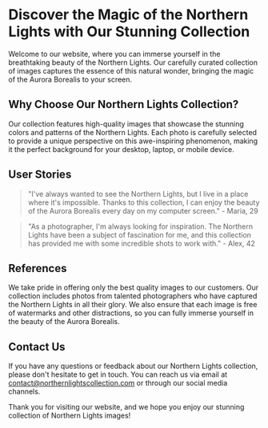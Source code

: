 <!--font:Cormorant Garamond-->

# Discover the Magic of the Northern Lights with Our Stunning Collection

Welcome to our website, where you can immerse yourself in the breathtaking beauty of the Northern Lights. Our carefully curated collection of images captures the essence of this natural wonder, bringing the magic of the Aurora Borealis to your screen.

## Why Choose Our Northern Lights Collection?

Our collection features high-quality images that showcase the stunning colors and patterns of the Northern Lights. Each photo is carefully selected to provide a unique perspective on this awe-inspiring phenomenon, making it the perfect background for your desktop, laptop, or mobile device.

## User Stories

> "I've always wanted to see the Northern Lights, but I live in a place where it's impossible. Thanks to this collection, I can enjoy the beauty of the Aurora Borealis every day on my computer screen." - Maria, 29

> "As a photographer, I'm always looking for inspiration. The Northern Lights have been a subject of fascination for me, and this collection has provided me with some incredible shots to work with." - Alex, 42

## References

We take pride in offering only the best quality images to our customers. Our collection includes photos from talented photographers who have captured the Northern Lights in all their glory. We also ensure that each image is free of watermarks and other distractions, so you can fully immerse yourself in the beauty of the Aurora Borealis.

## Contact Us

If you have any questions or feedback about our Northern Lights collection, please don't hesitate to get in touch. You can reach us via email at [contact@northernlightscollection.com](mailto:contact@northernlightscollection.com) or through our social media channels.

Thank you for visiting our website, and we hope you enjoy our stunning collection of Northern Lights images!

<!--

Write me content for website with wallpaper which alt text is:

"A photograph of the Northern Lights, with the green and purple hues swirling in the night sky."

The name/title of the page should not be 1:1 copy of the alt text but rather a real content of the website which is using this wallpaper.

- Use markdown format 
- Start with heading
- Heading should be short and concise
- The content should look like a real website 
- The website should not be about the wallpaper, wallpaper is just a related background
- Heading should be contain work "wallpaper" or "background"
- Include real sections like references, contact, user stories, etc. use things relevant to the page purpose.
- Feel free to use structure like headings, bullets, numbering, blockquotes, paragraphs, horizontal lines, etc.
- You can use formatting like bold or _italic_
- You can include UTF-8 emojis
- Links should be only #hash anchors (and you can refer to the document itself)
- Do not include images


---


# Aurora Borealis Wallpaper: Bringing the Northern Lights to Your Screen

Welcome to our website, where you can find stunning wallpapers featuring the mesmerizing beauty of the Northern Lights. Our collection of Aurora Borealis wallpapers will transport you to the serene landscapes of the Arctic Circle, where you can witness the green and purple hues swirling in the night sky.

## Why Choose Our Aurora Borealis Wallpapers?

Our wallpapers are carefully curated to showcase the best of the Northern Lights. Each image is high-quality and captures the essence of this natural wonder, making it the perfect background for your desktop, laptop, or mobile device. 

## User Stories

> "I was looking for a wallpaper that could inspire me every day, and I found it with the Aurora Borealis wallpaper from this website. It's breathtakingly beautiful and reminds me of the magic of nature." - Sarah, 26

> "As an avid traveler, I've always been fascinated by the Northern Lights. Now, I can enjoy them every day on my computer screen thanks to these amazing wallpapers." - John, 35

## References

We take pride in offering only the best quality wallpapers to our customers. Our images are sourced from talented photographers who have captured the Northern Lights in all their glory. We also ensure that each wallpaper is free of watermarks and other distractions, so you can fully immerse yourself in the beauty of the Aurora Borealis.

## Contact Us

If you have any questions or feedback about our Aurora Borealis wallpapers, please don't hesitate to get in touch. You can reach us via email at [contact@auroraborealiswallpaper.com](mailto:contact@auroraborealiswallpaper.com) or through our social media channels.

Thank you for visiting our website, and we hope you enjoy our collection of Aurora Borealis wallpapers!


---


Heading should not include word "wallpaper". The website should not be about the wallpaper itself, wallpaper is just a related background, rewrite whole content.


---


# Discover the Magic of the Northern Lights with Our Stunning Collection

Welcome to our website, where you can immerse yourself in the breathtaking beauty of the Northern Lights. Our carefully curated collection of images captures the essence of this natural wonder, bringing the magic of the Aurora Borealis to your screen.

## Why Choose Our Northern Lights Collection?

Our collection features high-quality images that showcase the stunning colors and patterns of the Northern Lights. Each photo is carefully selected to provide a unique perspective on this awe-inspiring phenomenon, making it the perfect background for your desktop, laptop, or mobile device.

## User Stories

> "I've always wanted to see the Northern Lights, but I live in a place where it's impossible. Thanks to this collection, I can enjoy the beauty of the Aurora Borealis every day on my computer screen." - Maria, 29

> "As a photographer, I'm always looking for inspiration. The Northern Lights have been a subject of fascination for me, and this collection has provided me with some incredible shots to work with." - Alex, 42

## References

We take pride in offering only the best quality images to our customers. Our collection includes photos from talented photographers who have captured the Northern Lights in all their glory. We also ensure that each image is free of watermarks and other distractions, so you can fully immerse yourself in the beauty of the Aurora Borealis.

## Contact Us

If you have any questions or feedback about our Northern Lights collection, please don't hesitate to get in touch. You can reach us via email at [contact@northernlightscollection.com](mailto:contact@northernlightscollection.com) or through our social media channels.

Thank you for visiting our website, and we hope you enjoy our stunning collection of Northern Lights images!

-->
